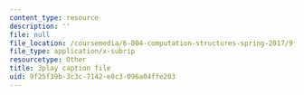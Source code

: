 ```yaml
---
content_type: resource
description: ''
file: null
file_location: /coursemedia/6-004-computation-structures-spring-2017/9f25f39b3c3c7142e0c3096a04ffe203_ff2hWbJAipY.srt
file_type: application/x-subrip
resourcetype: Other
title: 3play caption file
uid: 9f25f39b-3c3c-7142-e0c3-096a04ffe203
---
```

